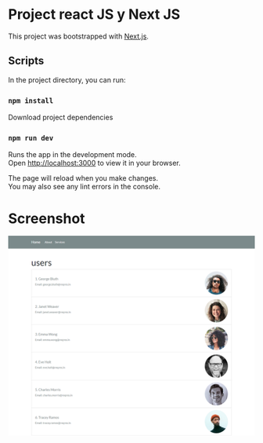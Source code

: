 # Project react JS y Next JS 

This project was bootstrapped with [Next.js](https://nextjs.org/).

## Scripts

In the project directory, you can run:

### `npm install`

Download project dependencies

### `npm run dev`

Runs the app in the development mode.\
Open [http://localhost:3000](http://localhost:3000) to view it in your browser.

The page will reload when you make changes.\
You may also see any lint errors in the console.

# Screenshot
![](appNextJS.png)

